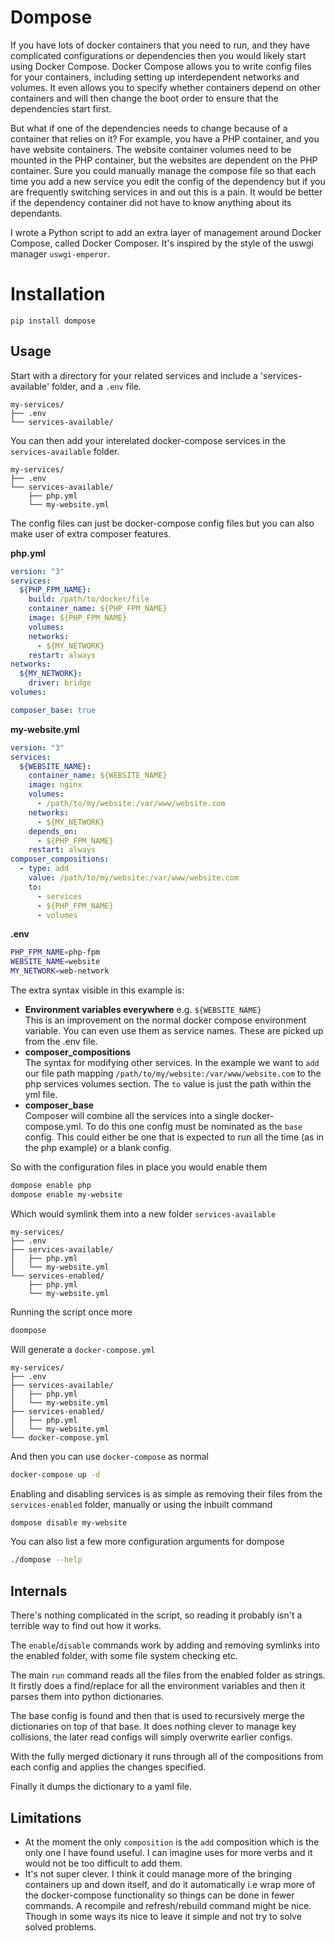 # Dompose

If you have lots of docker containers that you need to run, and they have complicated configurations or dependencies then you would likely start using Docker Compose. Docker Compose allows you to write config files for your containers, including setting up interdependent networks and volumes. It even allows you to specify whether containers depend on other containers and will then change the boot order to ensure that the dependencies start first.

But what if one of the dependencies needs to change because of a container that relies on it? For example, you have a PHP container, and you have website containers. The website container volumes need to be mounted in the PHP container, but the websites are dependent on the PHP container. Sure you could manually manage the compose file so that each time you add a new service you edit the config of the dependency but if you are frequently switching services in and out this is a pain. It would be better if the dependency container did not have to know anything about its dependants.

I wrote a Python script to add an extra layer of management around Docker Compose, called Docker Composer. It's inspired by the style of the uswgi manager `uswgi-emperor`.


# Installation

```
pip install dompose
```


## Usage

Start with a directory for your related services and include a 'services-available' folder, and a `.env` file.

```plaintext
my-services/
├── .env
└── services-available/
```

You can then add your interelated docker-compose services in the `services-available` folder.

```plaintext
my-services/
├── .env
└── services-available/
    ├── php.yml
    └── my-website.yml
```

The config files can just be docker-compose config files but you can also make user of extra composer features.

**php.yml**

```yaml
version: "3"
services:
  ${PHP_FPM_NAME}:
    build: /path/to/docker/file
    container_name: ${PHP_FPM_NAME}
    image: ${PHP_FPM_NAME}
    volumes:
    networks:
      - ${MY_NETWORK}
    restart: always
networks:
  ${MY_NETWORK}:
    driver: bridge
volumes:

composer_base: true
```

**my-website.yml**

```yaml
version: "3"
services:
  ${WEBSITE_NAME}:
    container_name: ${WEBSITE_NAME}
    image: nginx
    volumes:
      - /path/to/my/website:/var/www/website.com
    networks:
      - ${MY_NETWORK}
    depends_on:
      - ${PHP_FPM_NAME}
    restart: always
composer_compositions:
  - type: add
    value: /path/to/my/website:/var/www/website.com
    to:
      - services
      - ${PHP_FPM_NAME}
      - volumes
```

**.env**

```bash
PHP_FPM_NAME=php-fpm
WEBSITE_NAME=website
MY_NETWORK=web-network
```

The extra syntax visible in this example is:

- **Environment variables everywhere** e.g. `${WEBSITE_NAME}`  
  This is an improvement on the normal docker compose environment variable. You can even use them as service names. These are picked up from the .env file.
- **composer_compositions**  
  The syntax for modifying other services. In the example we want to `add` our file path mapping `/path/to/my/website:/var/www/website.com` to the php services volumes section. The `to` value is just the path within the yml file.
- **composer_base**  
  Composer will combine all the services into a single docker-compose.yml. To do this one config must be nominated as the `base` config. This could either be one that is expected to run all the time (as in the php example) or a blank config.

So with the configuration files in place you would enable them

```bash
dompose enable php
dompose enable my-website
```

Which would symlink them into a new folder `services-available`

```plaintext
my-services/
├── .env
├── services-available/
│   ├── php.yml
│   └── my-website.yml
└── services-enabled/
    ├── php.yml
    └── my-website.yml
```

Running the script once more

```bash
doompose
```

Will generate a `docker-compose.yml`

```plaintext
my-services/
├── .env
├── services-available/
│   ├── php.yml
│   └── my-website.yml
├── services-enabled/
│   ├── php.yml
│   └── my-website.yml
└── docker-compose.yml
```

And then you can use `docker-compose` as normal

```bash
docker-compose up -d
```

Enabling and disabling services is as simple as removing their files from the `services-enabled` folder, manually or using the inbuilt command

```bash
dompose disable my-website
```

You can also list a few more configuration arguments for dompose

```bash
./dompose --help
```

## Internals

There's nothing complicated in the script, so reading it probably isn't a terrible way to find out how it works.

The `enable`/`disable` commands work by adding and removing symlinks into the enabled folder, with some file system checking etc.

The main `run` command reads all the files from the enabled folder as strings. It firstly does a find/replace for all the environment variables and then it parses them into python dictionaries.

The base config is found and then that is used to recursively merge the dictionaries on top of that base. It does nothing clever to manage key collisions, the later read configs will simply overwrite earlier configs.

With the fully merged dictionary it runs through all of the compositions from each config and applies the changes specified.

Finally it dumps the dictionary to a yaml file.

## Limitations

- At the moment the only `composition` is the `add` composition which is the only one I have found useful. I can imagine uses for more verbs and it would not be too difficult to add them.
- It's not super clever. I think it could manage more of the bringing containers up and down itself, and do it automatically i.e wrap more of the docker-compose functionality so things can be done in fewer commands. A recompile and refresh/rebuild command might be nice. Though in some ways its nice to leave it simple and not try to solve solved problems.

